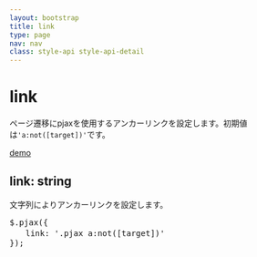 ```yaml
---
layout: bootstrap
title: link
type: page
nav: nav
class: style-api style-api-detail
---
```


# link
ページ遷移にpjaxを使用するアンカーリンクを設定します。初期値は`'a:not([target])'`です。

<a href="demo/link/" target="_blank" class="btn btn-primary" role="button">demo</a>

## link: string
文字列によりアンカーリンクを設定します。

<pre class="sh brush: js;">
$.pjax({
　　link: '.pjax a:not([target])'
});
</pre>
